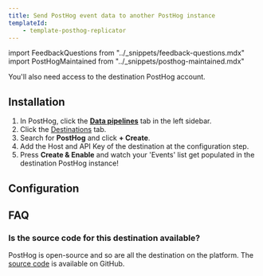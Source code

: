 ```yaml
---
title: Send PostHog event data to another PostHog instance
templateId:
    - template-posthog-replicator
---
```


import FeedbackQuestions from "../_snippets/feedback-questions.mdx"
import PostHogMaintained from "../_snippets/posthog-maintained.mdx"


You'll also need access to the destination PostHog account.

## Installation

1. In PostHog, click the **[Data pipelines](https://us.posthog.com/pipeline/overview)** tab in the left sidebar.
2. Click the [Destinations](https://us.posthog.com/pipeline/destinations?search=posthog) tab.
3. Search for **PostHog** and click **+ Create**.
4. Add the Host and API Key of the destination at the configuration step.
5. Press **Create & Enable** and watch your 'Events' list get populated in the destination PostHog instance!

<HideOnCDPIndex>

## Configuration

<TemplateParameters />

## FAQ

### Is the source code for this destination available?

PostHog is open-source and so are all the destination on the platform. The [source code](https://github.com/PostHog/posthog/blob/master/posthog/cdp/templates/posthog/template_posthog.py) is available on GitHub.

<PostHogMaintained />

<FeedbackQuestions />

</HideOnCDPIndex>
